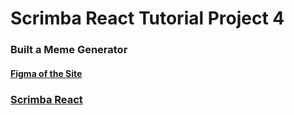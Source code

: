 # Scrimba React Tutorial Project 4

### Built a Meme Generator

#### [Figma of the Site](https://www.figma.com/file/MoLwFPHNHJVrzdFurxHzNV/Meme-Generator?node-id=0%3A1&mode=dev)

### [Scrimba React](https://scrimba.com/learn/learnreact)
